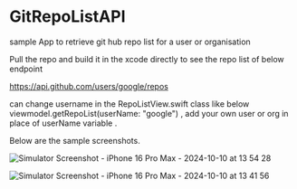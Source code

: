 # GitRepoListAPI
sample App to retrieve git hub repo list for a user or organisation


Pull the repo and build it in the xcode directly to see the repo list of below endpoint

https://api.github.com/users/google/repos

can change username in the RepoListView.swift class like below 
 viewmodel.getRepoList(userName: "google")  , add your own user or org in place of userName variable .

 Below are the sample screenshots.

 

![Simulator Screenshot - iPhone 16 Pro Max - 2024-10-10 at 13 54 28](https://github.com/user-attachments/assets/5f7fdc20-2f32-4fb7-9385-0551b2d80df8)



![Simulator Screenshot - iPhone 16 Pro Max - 2024-10-10 at 13 41 56](https://github.com/user-attachments/assets/67f70619-0072-48f7-866c-e25321511c66)
